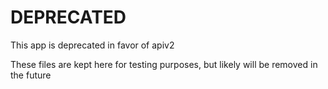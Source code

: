 # DEPRECATED
This app is deprecated in favor of apiv2

These files are kept here for testing purposes,
but likely will be removed in the  future


